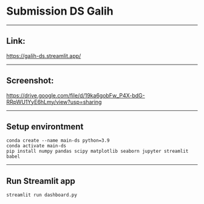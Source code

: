 # Submission DS Galih
***
## Link:
https://galih-ds.streamlit.app/
***
## Screenshot:
https://drive.google.com/file/d/19ka6gobFw_P4X-bdG-RRpWU1YyE6hLmy/view?usp=sharing
***
## Setup environtment
```
conda create --name main-ds python=3.9
conda activate main-ds
pip install numpy pandas scipy matplotlib seaborn jupyter streamlit babel
```
***
## Run Streamlit app
`streamlit run dashboard.py`
